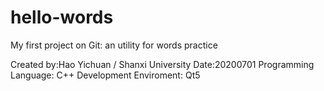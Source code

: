 # hello-words
My first project on Git: 
an utility for words practice

Created by:Hao Yichuan  /  Shanxi University
Date:20200701
Programming Language:  C++
Development Enviroment:  Qt5

